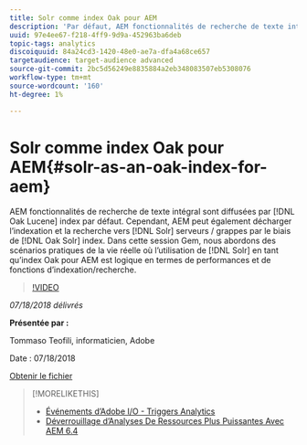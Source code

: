 ```yaml
---
title: Solr comme index Oak pour AEM
description: 'Par défaut, AEM fonctionnalités de recherche de texte intégral sont fournies par les index Oak Lucene. Cependant, AEM peut également décharger l’indexation et la recherche vers les serveurs/grappes Solr via les index Oak Solr. Au cours de cette session Gem, nous abordons quelques scénarios pratiques de la vie réelle où l’utilisation de Solr comme indice Oak pour AEM est logique en termes de performances et d’indexation/recherche. '
uuid: 97e4ee67-f218-4ff9-9d9a-452963ba6deb
topic-tags: analytics
discoiquuid: 84a24cd3-1420-48e0-ae7a-dfa4a68ce657
targetaudience: target-audience advanced
source-git-commit: 2bc5d56249e8835884a2eb348083507eb5308076
workflow-type: tm+mt
source-wordcount: '160'
ht-degree: 1%

---
```



# Solr comme index Oak pour AEM{#solr-as-an-oak-index-for-aem}

AEM fonctionnalités de recherche de texte intégral sont diffusées par [!DNL Oak Lucene] index par défaut. Cependant, AEM peut également décharger l’indexation et la recherche vers [!DNL Solr] serveurs / grappes par le biais de [!DNL Oak Solr] index. Dans cette session Gem, nous abordons des scénarios pratiques de la vie réelle où l’utilisation de [!DNL Solr] en tant qu’index Oak pour AEM est logique en termes de performances et de fonctions d’indexation/recherche.

>[!VIDEO](https://video.tv.adobe.com/v/23023/?quality=9)

*07/18/2018 délivrés*

**Présentée par :**

Tommaso Teofili, informaticien, Adobe

Date : 07/18/2018

[Obtenir le fichier](assets/aem-gems-solr-oakaem-071818.pdf)

<!--
[Get back to the Overview](https://helpx.adobe.com/experience-manager/kt/eseminars/gems/aem-index.html)
-->

>[!MORELIKETHIS]
>
>* [Événements d’Adobe I/O - Triggers Analytics](aem-analytics-triggers.md)
>* [Déverrouillage d’Analyses De Ressources Plus Puissantes Avec AEM 6.4](https://helpx.adobe.com/experience-manager/kt/eseminars/experience-insider/exp-asset-analytics-64.html)


<!-- wrong link, needs to be replaced. removed for now:
>* [Getting the most out of digital interactions with AEM and Analytics](https://helpx.adobe.com/experience-manager/kt/eseminars/ask-the-expert/aem-getting-the-most-out-of-digital-interactions-with-aem-and-analytics.html) 
-->